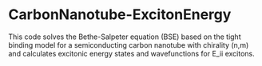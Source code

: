 # CarbonNanotube-ExcitonEnergy

This code solves the Bethe-Salpeter equation (BSE) based on the tight binding model for a semiconducting carbon nanotube with chirality (n,m) and calculates excitonic energy states and wavefunctions for E_ii excitons.
